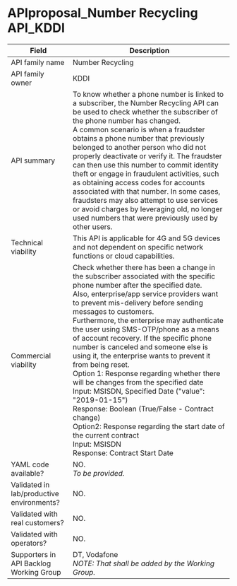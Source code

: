 # APIproposal_Number Recycling API_KDDI

| **Field** | Description | 
| ---- | ----- |
| API family name | Number Recycling |
| API family owner | KDDI |
| API summary | To know whether a phone number is linked to a subscriber, the Number Recycling API can be used to check whether the subscriber of the phone number has changed. <br>A common scenario is when a fraudster obtains a phone number that previously belonged to another person who did not properly deactivate or verify it. The fraudster can then use this number to commit identity theft or engage in fraudulent activities, such as obtaining access codes for accounts associated with that number. In some cases, fraudsters may also attempt to use services or avoid charges by leveraging old, no longer used numbers that were previously used by other users.|
| Technical viability | This API is applicable for 4G and 5G devices and not dependent on specific network functions or cloud capabilities.|
| Commercial viability | Check whether there has been a change in the subscriber associated with the specific phone number after the specified date. <br>Also, enterprise/app service providers want to prevent mis-delivery before sending messages to customers. <br>Furthermore, the enterprise may authenticate the user using SMS-OTP/phone as a means of account recovery. If the specific phone number is canceled and someone else is using it, the enterprise wants to prevent it from being reset. <br>Option 1: Response regarding whether there will be changes from the specified date <br>Input: MSISDN, Specified Date ("value": "2019-01-15") <br>Response: Boolean (True/False - Contract change) <br>Option2: Response regarding the start date of the current contract <br>Input: MSISDN <br>Response: Contract Start Date|
| YAML code available? | NO. <br><em> To be provided. </em> |
| Validated in lab/productive environments? | NO. |
| Validated with real customers? | NO. |
| Validated with operators? | NO. |
| Supporters in API Backlog Working Group | DT, Vodafone <br><em> NOTE: That shall be added by the Working Group. </em> |
